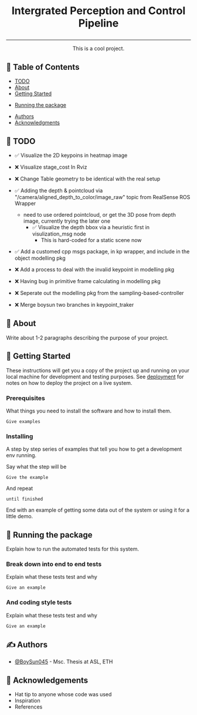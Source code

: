 <!-- <p align="center">
  <a href="" rel="noopener">
 <img width=200px height=200px src="https://i.imgur.com/6wj0hh6.jpg" alt="Project logo"></a>
</p> -->

 <font size="5">
 <h3 align="center">Intergrated Perception and Control Pipeline</h3>
</font>

<!-- <div align="center">

[![Status](https://img.shields.io/badge/status-active-success.svg)]()
[![GitHub Issues](https://img.shields.io/github/issues/kylelobo/The-Documentation-Compendium.svg)](https://github.com/kylelobo/The-Documentation-Compendium/issues)
[![GitHub Pull Requests](https://img.shields.io/github/issues-pr/kylelobo/The-Documentation-Compendium.svg)](https://github.com/kylelobo/The-Documentation-Compendium/pulls)
[![License](https://img.shields.io/badge/license-MIT-blue.svg)](/LICENSE)

</div> -->

---

<p align="center"> This is a cool project.
    <br> 
</p>

## 📝 Table of Contents

- [TODO](#TODO)
- [About](#about)
- [Getting Started](#getting_started)
<!-- - [Deployment](#deployment) -->
<!-- - [Usage](#usage) -->
<!-- - [Built Using](#built_using) -->
- [Running the package](#tests)
<!-- - [TODO](../TODO.md) -->
<!-- - [Contributing](../CONTRIBUTING.md) -->
- [Authors](#authors)
- [Acknowledgments](#acknowledgement)

## 📝 TODO <a name = "TODO"></a>

- ✅ Visualize the 2D keypoins in heatmap image
- ❌ Visualize stage_cost In Rviz
- ❌ Change Table geometry to be identical with the real setup
- ✅ Adding the depth & pointcloud via "/camera/aligned_depth_to_color/image_raw" topic from RealSense ROS Wrapper
  - need to use ordered pointcloud, or get the 3D pose from depth image, currently trying the later one
    - ✅ Visualize the depth bbox via a heuristic first in visulization_msg node
      - This is hard-coded for a static scene now

- ✅ Add a customed cpp msgs package, in kp wrapper, and include in the object modelling pkg
- ❌ Add a process to deal with the invalid keypoint in modelling pkg 
- ❌ Having bug in primitive frame calculating in modelling pkg
- ❌ Seperate out the modelling pkg from the sampling-based-controller
- ❌ Merge boysun two branches in keypoint_traker

## 🧐 About <a name = "about"></a>

Write about 1-2 paragraphs describing the purpose of your project.

## 🏁 Getting Started <a name = "getting_started"></a>

These instructions will get you a copy of the project up and running on your local machine for development and testing purposes. See [deployment](#deployment) for notes on how to deploy the project on a live system.

### Prerequisites

What things you need to install the software and how to install them.

```
Give examples
```

### Installing

A step by step series of examples that tell you how to get a development env running.

Say what the step will be

```
Give the example
```

And repeat

```
until finished
```

End with an example of getting some data out of the system or using it for a little demo.

## 🔧 Running the package <a name = "tests"></a>

Explain how to run the automated tests for this system.

### Break down into end to end tests

Explain what these tests test and why

```
Give an example
```

### And coding style tests

Explain what these tests test and why

```
Give an example
```

<!-- ## 🎈 Usage <a name="usage"></a>

Add notes about how to use the system.

## 🚀 Deployment <a name = "deployment"></a>

Add additional notes about how to deploy this on a live system.

## ⛏️ Built Using <a name = "built_using"></a>

- [MongoDB](https://www.mongodb.com/) - Database
- [Express](https://expressjs.com/) - Server Framework
- [VueJs](https://vuejs.org/) - Web Framework
- [NodeJs](https://nodejs.org/en/) - Server Environment -->

## ✍️ Authors <a name = "authors"></a>

- [@BoySun045](https://github.com/BoySun045) - Msc. Thesis at ASL, ETH

<!-- See also the list of [contributors](https://github.com/kylelobo/The-Documentation-Compendium/contributors) who participated in this project. -->

## 🎉 Acknowledgements <a name = "acknowledgement"></a>

- Hat tip to anyone whose code was used
- Inspiration
- References
